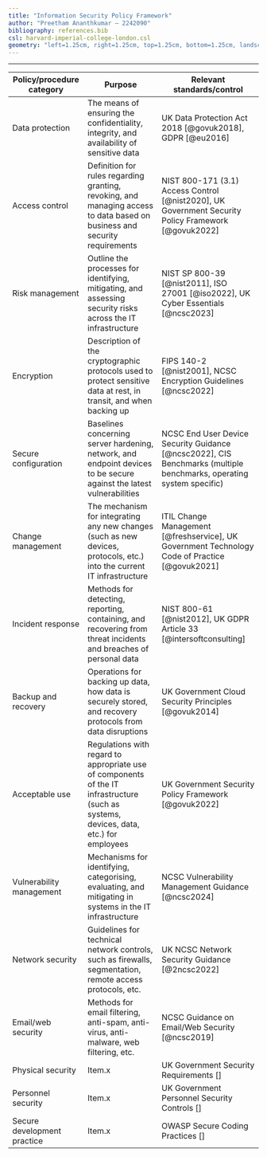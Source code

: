 ```yaml
---
title: "Information Security Policy Framework"
author: "Preetham Ananthkumar – 2242090"
bibliography: references.bib
csl: harvard-imperial-college-london.csl
geometry: "left=1.25cm, right=1.25cm, top=1.25cm, bottom=1.25cm, landscape"
---
```


---

| Policy/procedure category   | Purpose                                                                                                                                | Relevant standards/control                                                                                          |
| --------------------------- | -------------------------------------------------------------------------------------------------------------------------------------- | ------------------------------------------------------------------------------------------------------------------- |
| Data protection             | The means of ensuring the confidentiality, integrity, and availability of sensitive data                                               | UK Data Protection Act 2018 [@govuk2018], GDPR [@eu2016]                                                            |
| Access control              | Definition for rules regarding granting, revoking, and managing access to data based on business and security requirements             | NIST 800-171 (3.1) Access Control [@nist2020], UK Government Security Policy Framework [@govuk2022]                 |
| Risk management             | Outline the processes for identifying, mitigating, and assessing security risks across the IT infrastructure                           | NIST SP 800-39 [@nist2011], ISO 27001 [@iso2022], UK Cyber Essentials [@ncsc2023]                                   |
| Encryption                  | Description of the cryptographic protocols used to protect sensitive data at rest, in transit, and when backing up                     | FIPS 140-2 [@nist2001], NCSC Encryption Guidelines [@ncsc2022]                                                      |
| Secure configuration        | Baselines concerning server hardening, network, and endpoint devices to be secure against the latest vulnerabilities                   | NCSC End User Device Security Guidance [@ncsc2022], CIS Benchmarks (multiple benchmarks, operating system specific) |
| Change management           | The mechanism for integrating any new changes (such as new devices, protocols, etc.) into the current IT infrastructure                | ITIL Change Management [@freshservice], UK Government Technology Code of Practice [@govuk2021]                      |
| Incident response           | Methods for detecting, reporting, containing, and recovering from threat incidents and breaches of personal data                       | NIST 800-61 [@nist2012], UK GDPR Article 33 [@intersoftconsulting]                                                  |
| Backup and recovery         | Operations for backing up data, how data is securely stored, and recovery protocols from data disruptions                              | UK Government Cloud Security Principles [@govuk2014]                                                                |
| Acceptable use              | Regulations with regard to appropriate use of components of the IT infrastructure (such as systems, devices, data, etc.) for employees | UK Government Security Policy Framework [@govuk2022]                                                                |
| Vulnerability management    | Mechanisms for identifying, categorising, evaluating, and mitigating in systems in the IT infrastructure                               | NCSC Vulnerability Management Guidance [@ncsc2024]                                                                  |
| Network security            | Guidelines for technical network controls, such as firewalls, segmentation, remote access protocols, etc.                              | UK NCSC Network Security Guidance [@2ncsc2022]                                                                      |
| Email/web security          | Methods for email filtering, anti-spam, anti-virus, anti-malware, web filtering, etc.                                                  | NCSC Guidance on Email/Web Security [@ncsc2019]                                                                     |
| Physical security           | Item.x                                                                                                                                 | UK Government Security Requirements []                                                                              |
| Personnel security          | Item.x                                                                                                                                 | UK Government Personnel Security Controls []                                                                        |
| Secure development practice | Item.x                                                                                                                                 | OWASP Secure Coding Practices []                                                                                    |
